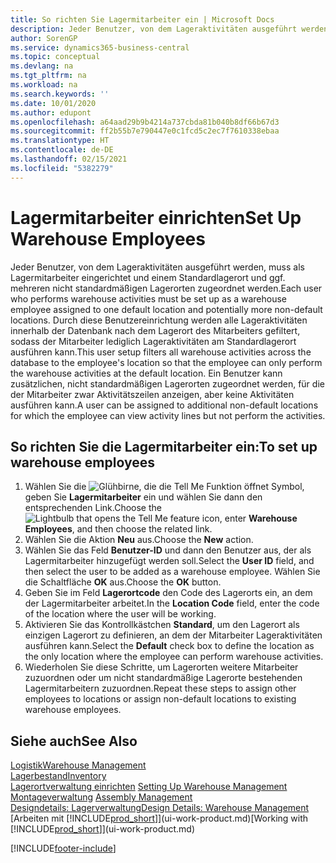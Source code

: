 ```yaml
---
title: So richten Sie Lagermitarbeiter ein | Microsoft Docs
description: Jeder Benutzer, von dem Lageraktivitäten ausgeführt werden, muss als Lagermitarbeiter eingerichtet und einem Standardlagerort und ggf. mehreren nicht standardmäßigen Lagerorten zugeordnet werden.
author: SorenGP
ms.service: dynamics365-business-central
ms.topic: conceptual
ms.devlang: na
ms.tgt_pltfrm: na
ms.workload: na
ms.search.keywords: ''
ms.date: 10/01/2020
ms.author: edupont
ms.openlocfilehash: a64aad29b9b4214a737cbda81b040b8df66b67d3
ms.sourcegitcommit: ff2b55b7e790447e0c1fcd5c2ec7f7610338ebaa
ms.translationtype: HT
ms.contentlocale: de-DE
ms.lasthandoff: 02/15/2021
ms.locfileid: "5382279"
---
```

# <a name="set-up-warehouse-employees"></a><span data-ttu-id="bc33e-103">Lagermitarbeiter einrichten</span><span class="sxs-lookup"><span data-stu-id="bc33e-103">Set Up Warehouse Employees</span></span>
<span data-ttu-id="bc33e-104">Jeder Benutzer, von dem Lageraktivitäten ausgeführt werden, muss als Lagermitarbeiter eingerichtet und einem Standardlagerort und ggf. mehreren nicht standardmäßigen Lagerorten zugeordnet werden.</span><span class="sxs-lookup"><span data-stu-id="bc33e-104">Each user who performs warehouse activities must be set up as a warehouse employee assigned to one default location and potentially more non-default locations.</span></span> <span data-ttu-id="bc33e-105">Durch diese Benutzereinrichtung werden alle Lageraktivitäten innerhalb der Datenbank nach dem Lagerort des Mitarbeiters gefiltert, sodass der Mitarbeiter lediglich Lageraktivitäten am Standardlagerort ausführen kann.</span><span class="sxs-lookup"><span data-stu-id="bc33e-105">This user setup filters all warehouse activities across the database to the employee's location so that the employee can only perform the warehouse activities at the default location.</span></span> <span data-ttu-id="bc33e-106">Ein Benutzer kann zusätzlichen, nicht standardmäßigen Lagerorten zugeordnet werden, für die der Mitarbeiter zwar Aktivitätszeilen anzeigen, aber keine Aktivitäten ausführen kann.</span><span class="sxs-lookup"><span data-stu-id="bc33e-106">A user can be assigned to additional non-default locations for which the employee can view activity lines but not perform the activities.</span></span>

## <a name="to-set-up-warehouse-employees"></a><span data-ttu-id="bc33e-107">So richten Sie die Lagermitarbeiter ein:</span><span class="sxs-lookup"><span data-stu-id="bc33e-107">To set up warehouse employees</span></span>  
1.  <span data-ttu-id="bc33e-108">Wählen Sie die ![Glühbirne, die die Tell Me Funktion öffnet](media/ui-search/search_small.png "Was möchten Sie tun?") Symbol, geben Sie **Lagermitarbeiter** ein und wählen Sie dann den entsprechenden Link.</span><span class="sxs-lookup"><span data-stu-id="bc33e-108">Choose the ![Lightbulb that opens the Tell Me feature](media/ui-search/search_small.png "Tell me what you want to do") icon, enter **Warehouse Employees**, and then choose the related link.</span></span>  
2. <span data-ttu-id="bc33e-109">Wählen Sie die Aktion **Neu** aus.</span><span class="sxs-lookup"><span data-stu-id="bc33e-109">Choose the **New** action.</span></span>  
3. <span data-ttu-id="bc33e-110">Wählen Sie das Feld **Benutzer-ID** und dann den Benutzer aus, der als Lagermitarbeiter hinzugefügt werden soll.</span><span class="sxs-lookup"><span data-stu-id="bc33e-110">Select the **User ID** field, and then select the user to be added as a warehouse employee.</span></span> <span data-ttu-id="bc33e-111">Wählen Sie die Schaltfläche **OK** aus.</span><span class="sxs-lookup"><span data-stu-id="bc33e-111">Choose the **OK** button.</span></span>  
6.  <span data-ttu-id="bc33e-112">Geben Sie im Feld **Lagerortcode** den Code des Lagerorts ein, an dem der Lagermitarbeiter arbeitet.</span><span class="sxs-lookup"><span data-stu-id="bc33e-112">In the **Location Code** field, enter the code of the location where the user will be working.</span></span>  
7.  <span data-ttu-id="bc33e-113">Aktivieren Sie das Kontrollkästchen **Standard**, um den Lagerort als einzigen Lagerort zu definieren, an dem der Mitarbeiter Lageraktivitäten ausführen kann.</span><span class="sxs-lookup"><span data-stu-id="bc33e-113">Select the **Default** check box to define the location as the only location where the employee can perform warehouse activities.</span></span>  
8.  <span data-ttu-id="bc33e-114">Wiederholen Sie diese Schritte, um Lagerorten weitere Mitarbeiter zuzuordnen oder um nicht standardmäßige Lagerorte bestehenden Lagermitarbeitern zuzuordnen.</span><span class="sxs-lookup"><span data-stu-id="bc33e-114">Repeat these steps to assign other employees to locations or assign non-default locations to existing warehouse employees.</span></span>  

## <a name="see-also"></a><span data-ttu-id="bc33e-115">Siehe auch</span><span class="sxs-lookup"><span data-stu-id="bc33e-115">See Also</span></span>  
[<span data-ttu-id="bc33e-116">Logistik</span><span class="sxs-lookup"><span data-stu-id="bc33e-116">Warehouse Management</span></span>](warehouse-manage-warehouse.md)  
[<span data-ttu-id="bc33e-117">Lagerbestand</span><span class="sxs-lookup"><span data-stu-id="bc33e-117">Inventory</span></span>](inventory-manage-inventory.md)  
<span data-ttu-id="bc33e-118">[Lagerortverwaltung einrichten](warehouse-setup-warehouse.md)   </span><span class="sxs-lookup"><span data-stu-id="bc33e-118">[Setting Up Warehouse Management](warehouse-setup-warehouse.md)   </span></span>  
<span data-ttu-id="bc33e-119">[Montageverwaltung](assembly-assemble-items.md)  </span><span class="sxs-lookup"><span data-stu-id="bc33e-119">[Assembly Management](assembly-assemble-items.md)  </span></span>  
[<span data-ttu-id="bc33e-120">Designdetails: Lagerverwaltung</span><span class="sxs-lookup"><span data-stu-id="bc33e-120">Design Details: Warehouse Management</span></span>](design-details-warehouse-management.md)  
<span data-ttu-id="bc33e-121">[Arbeiten mit [!INCLUDE[prod_short](includes/prod_short.md)]](ui-work-product.md)</span><span class="sxs-lookup"><span data-stu-id="bc33e-121">[Working with [!INCLUDE[prod_short](includes/prod_short.md)]](ui-work-product.md)</span></span>  


[!INCLUDE[footer-include](includes/footer-banner.md)]